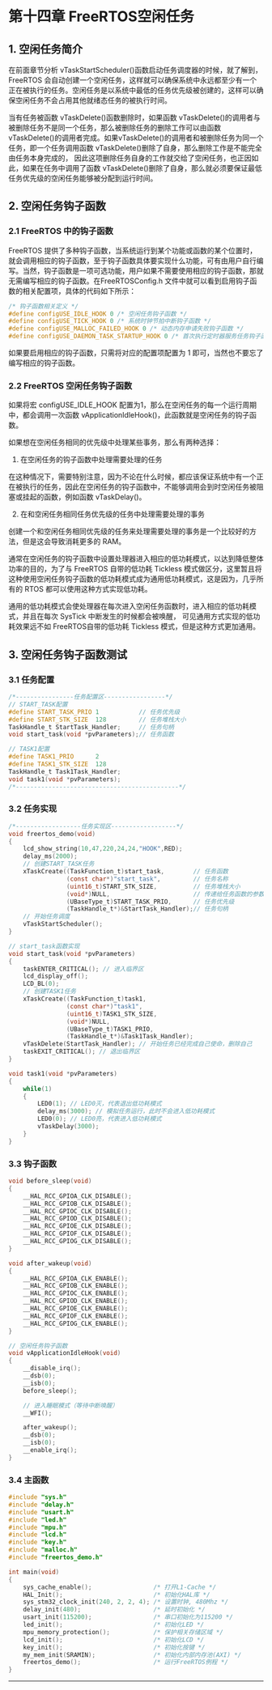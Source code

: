 # 第十四章 FreeRTOS空闲任务

## 1. 空闲任务简介

在前面章节分析 vTaskStartScheduler()函数启动任务调度器的时候，就了解到， FreeRTOS 会自动创建一个空闲任务，这样就可以确保系统中永远都至少有一个正在被执行的任务。空闲任务是以系统中最低的任务优先级被创建的，这样可以确保空闲任务不会占用其他就绪态任务的被执行时间。

当有任务被函数 vTaskDelete()函数删除时，如果函数 vTaskDelete()的调用者与被删除任务不是同一个任务，那么被删除任务的删除工作可以由函数 vTaskDelete()的调用者完成。如果vTaskDelete()的调用者和被删除任务为同一个任务，即一个任务调用函数 vTaskDelete()删除了自身，那么删除工作是不能完全由任务本身完成的， 因此这项删除任务自身的工作就交给了空闲任务，也正因如此，如果在任务中调用了函数 vTaskDelete()删除了自身，那么就必须要保证最低任务优先级的空闲任务能够被分配到运行时间。

## 2. 空闲任务钩子函数

### 2.1 FreeRTOS 中的钩子函数

FreeRTOS 提供了多种钩子函数，当系统运行到某个功能或函数的某个位置时，就会调用相应的钩子函数，至于钩子函数具体要实现什么功能，可有由用户自行编写。当然，钩子函数是一项可选功能，用户如果不需要使用相应的钩子函数，那就无需编写相应的钩子函数。在FreeRTOSConfig.h 文件中就可以看到启用钩子函数的相关配置项，具体的代码如下所示：

```c
/* 钩子函数相关定义 */
#define configUSE_IDLE_HOOK 0 /* 空闲任务钩子函数 */
#define configUSE_TICK_HOOK 0 /* 系统时钟节拍中断钩子函数 */
#define configUSE_MALLOC_FAILED_HOOK 0 /* 动态内存申请失败钩子函数 */
#define configUSE_DAEMON_TASK_STARTUP_HOOK 0 /* 首次执行定时器服务任务钩子函数 */
```

如果要启用相应的钩子函数，只需将对应的配置项配置为 1 即可，当然也不要忘了编写相应的钩子函数。

### 2.2 FreeRTOS 空闲任务钩子函数

如果将宏 configUSE_IDLE_HOOK 配置为1，那么在空闲任务的每一个运行周期中，都会调用一次函数 vApplicationIdleHook()，此函数就是空闲任务的钩子函数。

如果想在空闲任务相同的优先级中处理某些事务，那么有两种选择：

1. 在空闲任务的钩子函数中处理需要处理的任务

在这种情况下，需要特别注意，因为不论在什么时候，都应该保证系统中有一个正在被执行的任务，因此在空闲任务的钩子函数中，不能够调用会到时空闲任务被阻塞或挂起的函数，例如函数 vTaskDelay()。

2. 在和空闲任务相同任务优先级的任务中处理需要处理的事务

创建一个和空闲任务相同优先级的任务来处理需要处理的事务是一个比较好的方法，但是这会导致消耗更多的 RAM。

通常在空闲任务的钩子函数中设置处理器进入相应的低功耗模式，以达到降低整体功率的目的，为了与 FreeRTOS 自带的低功耗 Tickless 模式做区分，这里暂且将这种使用空闲任务钩子函数的低功耗模式成为通用低功耗模式，这是因为，几乎所有的 RTOS 都可以使用这种方式实现低功耗。

通用的低功耗模式会使处理器在每次进入空闲任务函数时，进入相应的低功耗模式，并且在每次 SysTick 中断发生的时候都会被唤醒， 可见通用方式实现的低功耗效果远不如 FreeRTOS自带的低功耗 Tickless 模式，但是这种方式更加通用。

## 3. 空闲任务钩子函数测试

### 3.1 任务配置

```c
/*----------------任务配置区-----------------*/
// START_TASK配置
#define START_TASK_PRIO 1           // 任务优先级
#define START_STK_SIZE  128         // 任务堆栈大小
TaskHandle_t StartTask_Handler;     // 任务句柄
void start_task(void *pvParameters);// 任务函数

// TASK1配置
#define TASK1_PRIO      2                   
#define TASK1_STK_SIZE  128                 
TaskHandle_t Task1Task_Handler;          
void task1(void *pvParameters);
/*---------------------------------------------*/
```

### 3.2 任务实现

```c
/*------------------任务实现区------------------*/
void freertos_demo(void)
{
    lcd_show_string(10,47,220,24,24,"HOOK",RED);    
    delay_ms(2000);  
    // 创建START_TASK任务
    xTaskCreate((TaskFunction_t)start_task,        // 任务函数
                (const char*)"start_task",         // 任务名称
                (uint16_t)START_STK_SIZE,          // 任务堆栈大小
                (void*)NULL,                       // 传递给任务函数的参数
                (UBaseType_t)START_TASK_PRIO,      // 任务优先级
                (TaskHandle_t*)&StartTask_Handler);// 任务句柄
    // 开始任务调度
    vTaskStartScheduler();
}

// start_task函数实现
void start_task(void *pvParameters)
{
    taskENTER_CRITICAL(); // 进入临界区
    lcd_display_off();
    LCD_BL(0);
    // 创建TASK1任务
    xTaskCreate((TaskFunction_t)task1,  
                (const char*)"task1",       
                (uint16_t)TASK1_STK_SIZE,   
                (void*)NULL,                
                (UBaseType_t)TASK1_PRIO,    
                (TaskHandle_t*)&Task1Task_Handler);
    vTaskDelete(StartTask_Handler); // 开始任务已经完成自己使命，删除自己
    taskEXIT_CRITICAL(); // 退出临界区
}

void task1(void *pvParameters)
{
    while(1)
    {
        LED0(1); // LED0灭，代表退出低功耗模式
        delay_ms(3000); // 模拟任务运行，此时不会进入低功耗模式
        LED0(0); // LED0亮，代表进入低功耗模式
        vTaskDelay(3000);
    }
}
```

### 3.3 钩子函数

```c
void before_sleep(void)
{
    __HAL_RCC_GPIOA_CLK_DISABLE();
    __HAL_RCC_GPIOB_CLK_DISABLE();
    __HAL_RCC_GPIOC_CLK_DISABLE();
    __HAL_RCC_GPIOD_CLK_DISABLE();
    __HAL_RCC_GPIOE_CLK_DISABLE();
    __HAL_RCC_GPIOF_CLK_DISABLE();
    __HAL_RCC_GPIOG_CLK_DISABLE();
}

void after_wakeup(void)
{
    __HAL_RCC_GPIOA_CLK_ENABLE();
    __HAL_RCC_GPIOB_CLK_ENABLE();
    __HAL_RCC_GPIOC_CLK_ENABLE();
    __HAL_RCC_GPIOD_CLK_ENABLE();
    __HAL_RCC_GPIOE_CLK_ENABLE();
    __HAL_RCC_GPIOF_CLK_ENABLE();
    __HAL_RCC_GPIOG_CLK_ENABLE();
}

// 空闲任务钩子函数
void vApplicationIdleHook(void)
{
    __disable_irq();
    __dsb(0);
    __isb(0);
    before_sleep();

    // 进入睡眠模式（等待中断唤醒）
    __WFI();

    after_wakeup();
    __dsb(0);
    __isb(0);
    __enable_irq();
}
```

### 3.4 主函数

```c
#include "sys.h"
#include "delay.h"
#include "usart.h"
#include "led.h"
#include "mpu.h"
#include "lcd.h"
#include "key.h"
#include "malloc.h"
#include "freertos_demo.h"

int main(void)
{
    sys_cache_enable();                 /* 打开L1-Cache */
    HAL_Init();                         /* 初始化HAL库 */
    sys_stm32_clock_init(240, 2, 2, 4); /* 设置时钟, 480Mhz */
    delay_init(480);                    /* 延时初始化 */
    usart_init(115200);                 /* 串口初始化为115200 */
    led_init();                         /* 初始化LED */
    mpu_memory_protection();            /* 保护相关存储区域 */
    lcd_init();                         /* 初始化LCD */
    key_init();                         /* 初始化按键 */
    my_mem_init(SRAMIN);                /* 初始化内部内存池(AXI) */
    freertos_demo();                    /* 运行FreeRTOS例程 */
}

```

---


